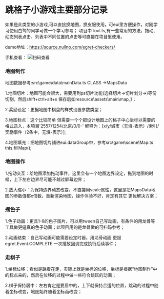 # 跳格子小游戏主要部分记录

如果是此类型的小游戏,可以直接换地图，换皮服使用，可eui里方便操作，对刚学习使用白鹭的同学可做一个学习参考；
项目中Tool.ts,有一些常用的方法，拖动、动态列表点击、列表中不同位置的点击等可直接在项目里使用。

demo地址：https://source.nullno.com/egret-checkers/


手机查看：
![扫码查看](https://source.nullno.com/images/y1hbUUQkQpTD9dpSSmLm6lFK1xqRL3.jpeg)


### 地图制作
  
  地图数据参考:src\game\data\mainData.ts CLASS ->MapsData

  1.地图切片：地图可能会很大，需要用到ps切片功能(选择切片->切片划分->)等份切割，然后shift+ctrl+alt+s 
    保存后如resource\assets\main\map_1；
  
  2.奖励设定：更据地图中棋盘的样式设置参数类型；

  3.地图标点：这个比较简单 但需要一个个把设计地图上的格子中心坐标以需要的格式录入，本项目'2557/1254/北京/0/0-'
    解释为：[x/y/城市（无填-表示）/索引/奖励事件（2条中，无填-表示）];

  4.地图填充：把地图切片铺进eui.dataGroup中，参考src\game\scene\Map.ts  this.fillMap();
    
  
 
### 地图操作
  
  1.拖动交互：给地图添加拖动事件，这里会有一个地图边界设定，拖到地图的时候，上下左右边界尽可能不越过屏幕边界；

  2.放大缩小：为保持边界动态改变，不直接用scale属性，这里是把MapsData地图的参数值都x倍数，重新渲染地图，操作体验不好，肯定有其它  更优解决方案；

  
### 摇色子

   1.色子动画：更具1-6的色子图片，可以用tween自己写动画，有条件的用龙骨等工具做更逼真的色子动画；此项目用的是龙骨做的可扫码参考；

   2.动画结束：自己写动画可能需要设定时器，用龙骨动画 更据egret.Event.COMPLETE 一次播放回调完成执行后续事件；


### 走棋子

   1.坐标位移：看似是跳着在走，实际上就是坐标的位移，坐标是根据“地图制作”中的标点来的，然后在位移的过程中做一些符合跳跃的动画；

   2.棋子保持居中：左右肯定是要居中的，上下就保持合适的位置，跳动的过程中随着坐标改变，地图始终随着坐标而改变；


